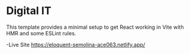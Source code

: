 # Digital IT

This template provides a minimal setup to get React working in Vite with HMR and some ESLint rules.

 -Live Site 
 https://eloquent-semolina-ace063.netlify.app/
